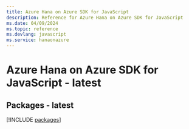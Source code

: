 ```yaml
---
title: Azure Hana on Azure SDK for JavaScript
description: Reference for Azure Hana on Azure SDK for JavaScript
ms.date: 04/09/2024
ms.topic: reference
ms.devlang: javascript
ms.service: hanaonazure
---
```

# Azure Hana on Azure SDK for JavaScript - latest
## Packages - latest
[!INCLUDE [packages](hana-on-azure-index.md)]